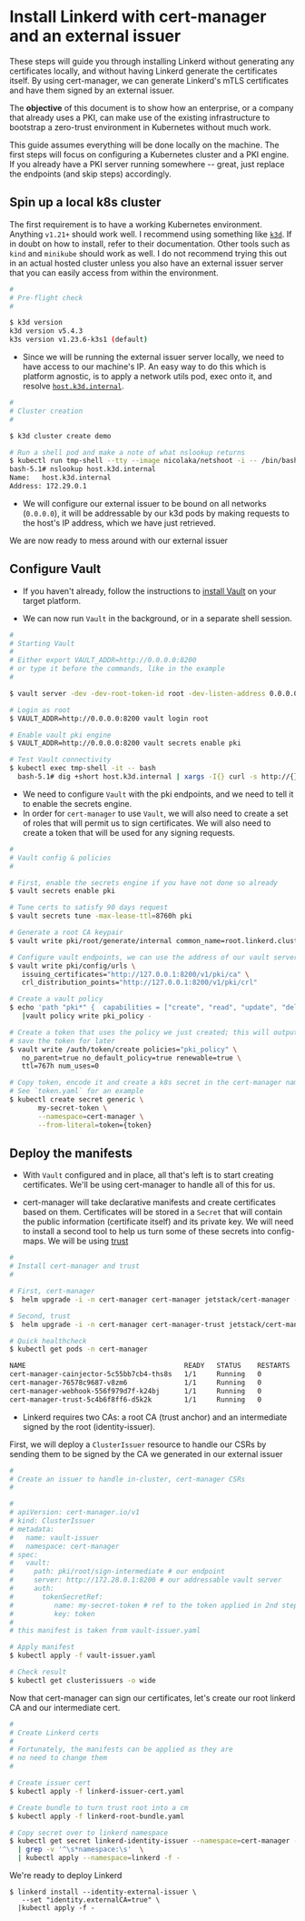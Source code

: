 # Install Linkerd with cert-manager and an external issuer

These steps will guide you through installing Linkerd without generating any
certificates locally, and without having Linkerd generate the certificates
itself. By using cert-manager, we can generate Linkerd's mTLS certificates and
have them signed by an external issuer.

The **objective** of this document is to show how an enterprise, or a company
that already uses a PKI, can make use of the existing infrastructure to
bootstrap a zero-trust environment in Kubernetes without much work.

This guide assumes everything will be done locally on the machine. The first
steps will focus on configuring a Kubernetes cluster and a PKI engine. If you
already have a PKI server running somewhere -- great, just replace the
endpoints (and skip steps) accordingly.


## Spin up a local k8s cluster

[host-internal]: https://k3d.io/v5.2.0/faq/faq/#how-to-access-services-like-a-database-running-on-my-docker-host-machine
[k3d-docs]: https://k3d.io/v5.2.0/

The first requirement is to have a working Kubernetes environment. Anything
`v1.21+` should work well. I recommend using something like [`k3d`][k3d-docs].
If in doubt on how to install, refer to their documentation. Other tools such
as `kind` and `minikube` should work as well. I do not recommend trying this
out in an actual hosted cluster unless you also have an external issuer server
that you can easily access from within the environment.

```sh
#
# Pre-flight check
#

$ k3d version
k3d version v5.4.3
k3s version v1.23.6-k3s1 (default)
```

* Since we will be running the external issuer server locally, we need to have
access to our machine's IP. An easy way to do this which is platform agnostic,
is to apply a network utils pod, exec onto it, and resolve
[`host.k3d.internal`][host-internal].

```sh
#
# Cluster creation
#

$ k3d cluster create demo

# Run a shell pod and make a note of what nslookup returns
$ kubectl run tmp-shell --tty --image nicolaka/netshoot -i -- /bin/bash
bash-5.1# nslookup host.k3d.internal
Name:   host.k3d.internal
Address: 172.29.0.1

```

* We will configure our external issuer to be bound on all networks
  (`0.0.0.0`), it will be addressable by our k3d pods by making requests to the
  host's IP address, which we have just retrieved.

We are now ready to mess around with our external issuer

## Configure Vault

[vault-install-docs]: https://learn.hashicorp.com/tutorials/vault/getting-started-install?in=vault/getting-started

* If you haven't already, follow the instructions to [install
Vault][vault-install-docs] on your target platform.

* We can now run `Vault` in the background, or in a separate shell session.

```sh
#
# Starting Vault
#
# Either export VAULT_ADDR=http://0.0.0.0:8200
# or type it before the commands, like in the example
#

$ vault server -dev -dev-root-token-id root -dev-listen-address 0.0.0.0:8200 &

# Login as root
$ VAULT_ADDR=http://0.0.0.0:8200 vault login root

# Enable vault pki engine
$ VAULT_ADDR=http://0.0.0.0:8200 vault secrets enable pki

# Test Vault connectivity
$ kubectl exec tmp-shell -it -- bash
  bash-5.1# dig +short host.k3d.internal | xargs -I{} curl -s http://{}:8200/v1/sys/seal-status
```

* We need to configure `Vault` with the pki endpoints, and we need to tell
  it to enable the secrets engine.
* In order for `cert-manager` to use `Vault`, we will also need to create a set
  of roles that will permit us to sign certificates. We will also need to
  create a token that will be used for any signing requests.

```sh
#
# Vault config & policies
#

# First, enable the secrets engine if you have not done so already
$ vault secrets enable pki

# Tune certs to satisfy 90 days request
$ vault secrets tune -max-lease-ttl=8760h pki

# Generate a root CA keypair
$ vault write pki/root/generate/internal common_name=root.linkerd.cluster.local ttl=8760h key_type=ec

# Configure vault endpoints, we can use the address of our vault server (127.0.0.1:8200)
$ vault write pki/config/urls \
   issuing_certificates="http://127.0.0.1:8200/v1/pki/ca" \
   crl_distribution_points="http://127.0.0.1:8200/v1/pki/crl"

# Create a vault policy
$ echo 'path "pki*" {  capabilities = ["create", "read", "update", "delete", "list", "sudo"]}' \
   |vault policy write pki_policy -

# Create a token that uses the policy we just created; this will output a token
# save the token for later
$ vault write /auth/token/create policies="pki_policy" \
   no_parent=true no_default_policy=true renewable=true \
   ttl=767h num_uses=0

# Copy token, encode it and create a k8s secret in the cert-manager namespace.
# See `token.yaml` for an example
$ kubectl create secret generic \
       my-secret-token \
       --namespace=cert-manager \
       --from-literal=token={token}
```

## Deploy the manifests

[trust-docs]: https://github.com/cert-manager/trust

* With `Vault` configured and in place, all that's left is to start creating
  certificates. We'll be using cert-manager to handle all of this for us.

* cert-manager will take declarative manifests and create certificates based on
  them. Certificates will be stored in a `Secret` that will contain the public
  information (certificate itself) and its private key. We will need to install
  a second tool to help us turn some of these secrets into config-maps. We will
  be using [trust][trust-docs]

```sh
#
# Install cert-manager and trust
#

# First, cert-manager
$  helm upgrade -i -n cert-manager cert-manager jetstack/cert-manager --set installCRDs=true --wait --create-namespace

# Second, trust
$  helm upgrade -i -n cert-manager cert-manager-trust jetstack/cert-manager-trust --wait -n cert-manager

# Quick healthcheck
$ kubectl get pods -n cert-manager

NAME                                       READY   STATUS    RESTARTS   AGE
cert-manager-cainjector-5c55bb7cb4-ths8s   1/1     Running   0          2m34s
cert-manager-76578c9687-v8zm6              1/1     Running   0          2m34s
cert-manager-webhook-556f979d7f-k24bj      1/1     Running   0          2m34s
cert-manager-trust-5c4b6f8ff6-d5k2k        1/1     Running   0          36s

```

* Linkerd requires two CAs: a root CA (trust anchor) and an intermediate signed
  by the root (identity-issuer).


First, we will deploy a `ClusterIssuer` resource to handle our CSRs by sending
them to be signed by the CA we generated in our external issuer

```sh
#
# Create an issuer to handle in-cluster, cert-manager CSRs
#

#
# apiVersion: cert-manager.io/v1
# kind: ClusterIssuer
# metadata:
#   name: vault-issuer
#   namespace: cert-manager
# spec:
#   vault:
#     path: pki/root/sign-intermediate # our endpoint
#     server: http://172.28.0.1:8200 # our addressable vault server
#     auth:
#       tokenSecretRef:
#          name: my-secret-token # ref to the token applied in 2nd step
#          key: token
#
# this manifest is taken from vault-issuer.yaml

# Apply manifest
$ kubectl apply -f vault-issuer.yaml

# Check result
$ kubectl get clusterissuers -o wide
```

Now that cert-manager can sign our certificates, let's create our root linkerd
CA and our intermediate cert.

```sh
#
# Create Linkerd certs
#
# Fortunately, the manifests can be applied as they are
# no need to change them
#

# Create issuer cert
$ kubectl apply -f linkerd-issuer-cert.yaml

# Create bundle to turn trust root into a cm
$ kubectl apply -f linkerd-root-bundle.yaml

# Copy secret over to linkerd namespace
$ kubectl get secret linkerd-identity-issuer --namespace=cert-manager -o yaml \
  | grep -v '^\s*namespace:\s'  \
  | kubectl apply --namespace=linkerd -f -


```


We're ready to deploy Linkerd

```
$ linkerd install --identity-external-issuer \
   --set "identity.externalCA=true" \
  |kubectl apply -f - 
```
